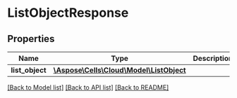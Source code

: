 # ListObjectResponse

## Properties
Name | Type | Description | Notes
------------ | ------------- | ------------- | -------------
**list_object** | [**\Aspose\Cells\Cloud\Model\ListObject**](ListObject.md) |  | [optional] 

[[Back to Model list]](../README.md#documentation-for-models) [[Back to API list]](../README.md#documentation-for-api-endpoints) [[Back to README]](../README.md)


